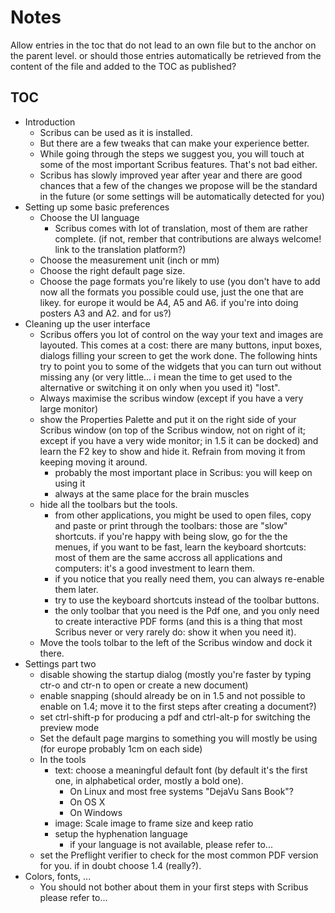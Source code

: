 # Notes

Allow entries in the toc that do not lead to an own file but to the anchor on the parent level. or should those entries automatically be retrieved from the content of the file and added to the TOC as published?

## TOC

- Introduction
  - Scribus can be used as it is installed.
  - But there are a few tweaks that can make your experience better.
  - While going through the steps we suggest you, you will touch at some of the most important Scribus features. That's not bad either.
  - Scribus has slowly improved year after year and there are good chances that a few of the changes we propose will be the standard in the future (or some settings will be automatically detected for you)
- Setting up some basic preferences
    - Choose the UI language
      - Scribus comes with lot of translation, most of them are rather complete. (if not, rember that contributions are always welcome! link to the translation platform?)
    - Choose the measurement unit (inch or mm)
    - Choose the right default page size.
    - Choose the page formats you're likely to use (you don't have to add now all the formats you possible could use, just the one that are likey. for europe it would be A4, A5 and A6. if you're into doing posters A3 and A2. and for us?)
- Cleaning up the user interface
  - Scribus offers you lot of control on the way your text and images are layouted. This comes at a cost: there are many buttons, input boxes, dialogs filling your screen to get the work done. The following hints try to point you to some of the widgets that you can turn out without missing any (or very little... i mean the time to get used to the alternative or switching it on only when you used it) "lost".
  - Always maximise the scribus window (except if you have a very large monitor)
  - show the Properties Palette and put it on the right side of your Scribus window (on top of the Scribus window, not on right of it; except if you have a very wide monitor; in 1.5 it can be docked) and learn the F2 key to show and hide it. Refrain from moving it from keeping moving it around.
    - probably the most important place in Scribus: you will keep on using it
    - always at the same place for the brain muscles
  - hide all the toolbars but the tools.
    - from other applications, you might be used to open files, copy and paste or print through the toolbars: those are "slow" shortcuts. if you're happy with being slow, go for the the menues, if you want to be fast, learn the keyboard shortcuts: most of them are the same accross all applications and computers: it's a good investment to learn them.
    - if you notice that you really need them, you can always re-enable them later.
    - try to use the keyboard shortcuts instead of the toolbar buttons.
    - the only toolbar that you need is the Pdf one, and you only need to create interactive PDF forms (and this is a thing that most Scribus never or very rarely do: show it when you need it).
  - Move the tools tolbar to the left of the Scribus window and dock it there.
- Settings part two
  - disable showing the startup dialog (mostly you're faster by typing ctr-o and ctr-n to open or create a new document)
  - enable snapping (should already be on in 1.5 and not possible to enable on 1.4; move it to the first steps after creating a document?)
  - set ctrl-shift-p for producing a pdf and ctrl-alt-p for switching the preview mode
  - Set the default page margins to something you will mostly be using (for europe probably 1cm on each side)
  - In the tools
    - text: choose a meaningful default font (by default it's the first one, in alphabetical order, mostly a bold one).
      - On Linux and most free systems "DejaVu Sans Book"?
      - On OS X
      - On Windows
    - image: Scale image to frame size and keep ratio
    - setup the hyphenation language
      - if your language is not available, please refer to...
  - set the Preflight verifier to check for the most common PDF version for you. if in doubt choose 1.4 (really?).
- Colors, fonts, ...
  - You should not bother about them in your first steps with Scribus please refer to...
